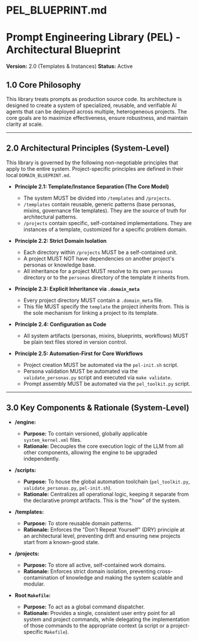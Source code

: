 # PEL_BLUEPRINT.md
# Prompt Engineering Library (PEL) - Architectural Blueprint

**Version:** 2.0 (Templates & Instances)
**Status:** Active

## 1.0 Core Philosophy

This library treats prompts as production source code. Its architecture is designed to create a system of specialized, reusable, and verifiable AI agents that can be deployed across multiple, heterogeneous projects. The core goals are to maximize effectiveness, ensure robustness, and maintain clarity at scale.

---

## 2.0 Architectural Principles (System-Level)

This library is governed by the following non-negotiable principles that apply to the entire system. Project-specific principles are defined in their local `DOMAIN_BLUEPRINT.md`.

*   **Principle 2.1: Template/Instance Separation (The Core Model)**
    *   The system MUST be divided into `/templates` and `/projects`.
    *   `/templates` contain reusable, generic patterns (base personas, mixins, governance file templates). They are the source of truth for architectural patterns.
    *   `/projects` contain specific, self-contained implementations. They are instances of a template, customized for a specific problem domain.

*   **Principle 2.2: Strict Domain Isolation**
    *   Each directory within `/projects` MUST be a self-contained unit.
    *   A project MUST NOT have dependencies on another project's personas or knowledge base.
    *   All inheritance for a project MUST resolve to its own `personas` directory or to the `personas` directory of the template it inherits from.

*   **Principle 2.3: Explicit Inheritance via `.domain_meta`**
    *   Every project directory MUST contain a `.domain_meta` file.
    *   This file MUST specify the `template` the project inherits from. This is the sole mechanism for linking a project to its template.

*   **Principle 2.4: Configuration as Code**
    *   All system artifacts (personas, mixins, blueprints, workflows) MUST be plain text files stored in version control.

*   **Principle 2.5: Automation-First for Core Workflows**
    *   Project creation MUST be automated via the `pel-init.sh` script.
    *   Persona validation MUST be automated via the `validate_personas.py` script and executed via `make validate`.
    *   Prompt assembly MUST be automated via the `pel_toolkit.py` script.

---

## 3.0 Key Components & Rationale (System-Level)

-   **/engine:**
    -   **Purpose:** To contain versioned, globally applicable `system_kernel.xml` files.
    -   **Rationale:** Decouples the core execution logic of the LLM from all other components, allowing the engine to be upgraded independently.

-   **/scripts:**
    -   **Purpose:** To house the global automation toolchain (`pel_toolkit.py`, `validate_personas.py`, `pel-init.sh`).
    -   **Rationale:** Centralizes all operational logic, keeping it separate from the declarative prompt artifacts. This is the "how" of the system.

-   **/templates:**
    -   **Purpose:** To store reusable domain patterns.
    -   **Rationale:** Enforces the "Don't Repeat Yourself" (DRY) principle at an architectural level, preventing drift and ensuring new projects start from a known-good state.

-   **/projects:**
    -   **Purpose:** To store all active, self-contained work domains.
    -   **Rationale:** Enforces strict domain isolation, preventing cross-contamination of knowledge and making the system scalable and modular.

-   **Root `Makefile`:**
    -   **Purpose:** To act as a global command dispatcher.
    -   **Rationale:** Provides a single, consistent user entry point for all system and project commands, while delegating the implementation of those commands to the appropriate context (a script or a project-specific `Makefile`).